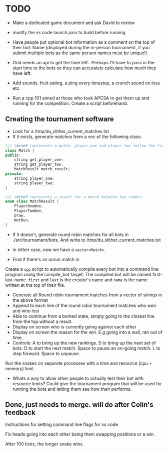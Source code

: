 # TODO
- Make a dedicated game document and ask David to review

- modify the vs code launch.json to build before running

- Have people put optional bot information as a comment on the top of their bot:
Name (displayed during the in-person tournament, if you submit multiple bots as the same person names must be unique!)

- Grid needs an api to get the time left.. Perhaps I'll have to pass in the start time to the bots so they can accurately calculate how much they have left.

- Add sounds. fruit eating, a ping every timestep, a crunch sound on loss etc.

- Run a cpp 101 aimed at those who took APCSA to get them up and running for
the competition. Create a script beforehand.

## Creating the tournament software
- Look for a /tmp/du_slither_current_matches.txt
- If it exists, generate matches from a vec of the following class:
```cpp
/// \brief represents a match. player_one and player_two follow the first-last-name convention.
class Match {
public:
    string get_player_one;
    string get_player_two;
    MatchResult match_result;
private:
    string player_one;
    string player_two;
}
```

```cpp
/// \brief represents a result for a match between two snakes.
enum class MatchResult {
    PlayerOneWon,
    PlayerTwoWon,
    Draw,
    NotRun,
}
```

- If it doesn't, generate round robin matches for all bots in ./src/tournament/bots. And write to /tmp/du_slither_current_matches.txt

- in either case, now we have a `vector<Match>`.
- Find if there's an unrun match in 

Create a `cpp` script to automatically compile every bot into a command line
program using the compile_bot target. The compiled bot will be named
first-last-name. `first` and `last` is the creator's name and `name` is the name
written at the top of their file.

- Generate all Round robin tournament matches from a vector of strings in the above format
- Append to each line of the round robin tournament matches who won and who lost
- Able to continue from a borked state, simply going to the closest line from the top without a result.
- Display on screen who is currently going against each other
- Display on screen the reason for the win. E.g going into a wall, ran out of time, 
- Controls: A to bring up the new rankings. S to bring up the next set of bots. D to start the next match. Space to pause an on-going match. L to step forward. Space to unpause.

Run the snakes on separate processes with a time and resource (cpu + memory)
limit. 

- Whats a way to allow other people to actually test their bot with resource
limits? Could give the tournament program that will be used for running the
bots and letting them see how their performs.

## Done, just needs to merge. will do after Colin's feedback

Instructions for setting command line flags for vs code

Fix heads going into each other being them swapping positions or a win.

After 100 ticks, the longer snake wins.
